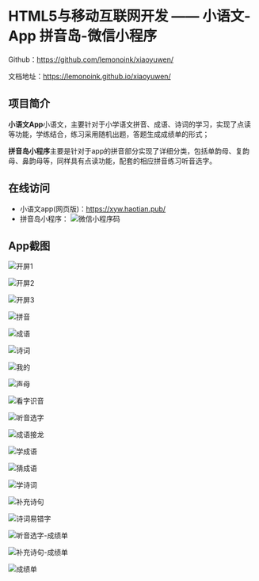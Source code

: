 # HTML5与移动互联网开发 —— 小语文-App 拼音岛-微信小程序

Github：https://github.com/lemonoink/xiaoyuwen/

文档地址：https://lemonoink.github.io/xiaoyuwen/

## 项目简介

**小语文App**小语文，主要针对于小学语文拼音、成语、诗词的学习，实现了点读等功能，学练结合，练习采用随机出题，答题生成成绩单的形式；

**拼音岛小程序**主要是针对于app的拼音部分实现了详细分类，包括单韵母、复韵母、鼻韵母等，同样具有点读功能，配套的相应拼音练习听音选字。

## 在线访问

- 小语文app(网页版)：https://xyw.haotian.pub/
- 拼音岛小程序：
  ![微信小程序码](./images/wx.jpg)

## App截图

![开屏1](./images/开屏1.png)

![开屏2](./images/开屏2.png)

![开屏3](./images/开屏3.png)

![拼音](./images/拼音.png)

![成语](./images/成语.png)

![诗词](./images/诗词.png)

![我的](./images/我的.png)

![声母](./images/声母.png)

![看字识音](./images/看字识音.png)

![听音选字](./images/听音选字.png)

![成语接龙](./images/成语接龙.png)

![学成语](./images/学成语.png)

![猜成语](./images/猜成语.png)

![学诗词](./images/学诗词.png)

![补充诗句](./images/补充诗句.png)

![诗词易错字](./images/诗词易错字.png)

![听音选字-成绩单](./images/听音选字-成绩单.png)

![补充诗句-成绩单](./images/补充诗句-成绩单.png)

![成绩单](./images/成绩单.png)

